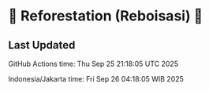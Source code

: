 
# 🌳 Reforestation (Reboisasi) 🌲

## Last Updated

GitHub Actions time: Thu Sep 25 21:18:05 UTC 2025

Indonesia/Jakarta time: Fri Sep 26 04:18:05 WIB 2025
